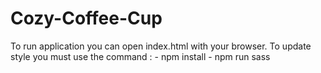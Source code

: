 # Cozy-Coffee-Cup

To run application you can open index.html with your browser.
To update style you must use the command : 
        - npm install
        - npm run sass